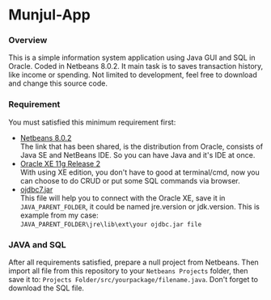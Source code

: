 # Munjul-App

### Overview
This is a simple information system application using Java GUI and SQL in Oracle. Coded in Netbeans 8.0.2. It main task is to saves transaction history, like income or spending. Not limited to development, feel free to download and change this source code.

### Requirement
You must satisfied this minimum requirement first:
* [Netbeans 8.0.2](http://www.oracle.com/technetwork/articles/javase/jdk-netbeans-jsp-142931.html)  
The link that has been shared, is the distribution from Oracle, consists of Java SE and NetBeans IDE. So you can have Java and it's IDE at once.
* [Oracle XE 11g Release 2](http://www.oracle.com/technetwork/database/database-technologies/express-edition/downloads/index.html)  
With using XE edition, you don't have to good at terminal/cmd, now you can choose to do CRUD or put some SQL commands via browser.
* [ojdbc7.jar](http://www.oracle.com/technetwork/database/features/jdbc/jdbc-drivers-12c-download-1958347.html)  
This file will help you to connect with the Oracle XE, save it in `JAVA_PARENT_FOLDER`, it could be named jre.version or jdk.version. This is example from my case:  
`JAVA_PARENT_FOLDER\jre\lib\ext\your ojdbc.jar file`

### JAVA and SQL
After all requirements satisfied, prepare a null project from Netbeans. Then import all file from this repository to your `Netbeans Projects` folder, then save it to:
`Projects Folder/src/yourpackage/filename.java`. Don't forget to download the SQL file.
